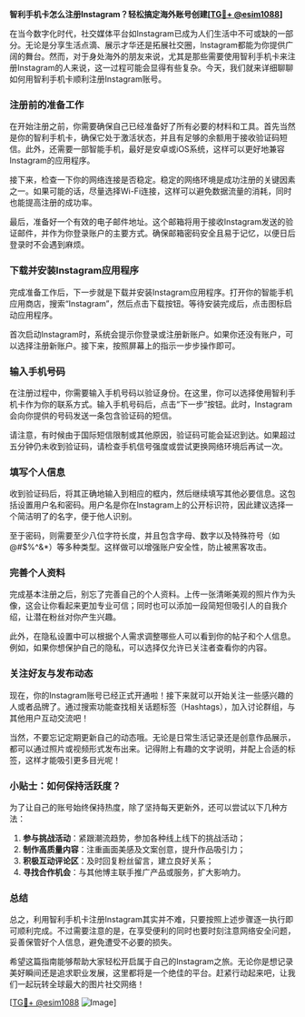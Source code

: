 **智利手机卡怎么注册Instagram？轻松搞定海外账号创建[[TG💪+ @esim1088](https://t.me/s/esim1088)]**

在当今数字化时代，社交媒体平台如Instagram已成为人们生活中不可或缺的一部分。无论是分享生活点滴、展示才华还是拓展社交圈，Instagram都能为你提供广阔的舞台。然而，对于身处海外的朋友来说，尤其是那些需要使用智利手机卡来注册Instagram的人来说，这一过程可能会显得有些复杂。今天，我们就来详细聊聊如何用智利手机卡顺利注册Instagram账号。

### 注册前的准备工作

在开始注册之前，你需要确保自己已经准备好了所有必要的材料和工具。首先当然是你的智利手机卡，确保它处于激活状态，并且有足够的余额用于接收验证码短信。此外，还需要一部智能手机，最好是安卓或iOS系统，这样可以更好地兼容Instagram的应用程序。

接下来，检查一下你的网络连接是否稳定。稳定的网络环境是成功注册的关键因素之一。如果可能的话，尽量选择Wi-Fi连接，这样可以避免数据流量的消耗，同时也能提高注册的成功率。

最后，准备好一个有效的电子邮件地址。这个邮箱将用于接收Instagram发送的验证邮件，并作为你登录账户的主要方式。确保邮箱密码安全且易于记忆，以便日后登录时不会遇到麻烦。

### 下载并安装Instagram应用程序

完成准备工作后，下一步就是下载并安装Instagram应用程序。打开你的智能手机应用商店，搜索“Instagram”，然后点击下载按钮。等待安装完成后，点击图标启动应用程序。

首次启动Instagram时，系统会提示你登录或注册新账户。如果你还没有账户，可以选择注册新账户。接下来，按照屏幕上的指示一步步操作即可。

### 输入手机号码

在注册过程中，你需要输入手机号码以验证身份。在这里，你可以选择使用智利手机卡作为你的联系方式。输入手机号码后，点击“下一步”按钮。此时，Instagram会向你提供的号码发送一条包含验证码的短信。

请注意，有时候由于国际短信限制或其他原因，验证码可能会延迟到达。如果超过五分钟仍未收到验证码，请检查手机信号强度或尝试更换网络环境后再试一次。

### 填写个人信息

收到验证码后，将其正确地输入到相应的框内，然后继续填写其他必要信息。这包括设置用户名和密码。用户名是你在Instagram上的公开标识符，因此建议选择一个简洁明了的名字，便于他人识别。

至于密码，则需要至少八位字符长度，并且包含字母、数字以及特殊符号（如@#$%^&*）等多种类型。这样做可以增强账户安全性，防止被黑客攻击。

### 完善个人资料

完成基本注册之后，别忘了完善自己的个人资料。上传一张清晰美观的照片作为头像，这会让你看起来更加专业可信；同时也可以添加一段简短但吸引人的自我介绍，让潜在粉丝对你产生兴趣。

此外，在隐私设置中可以根据个人需求调整哪些人可以看到你的帖子和个人信息。例如，如果你想保护自己的隐私，可以选择仅允许已关注者查看你的内容。

### 关注好友与发布动态

现在，你的Instagram账号已经正式开通啦！接下来就可以开始关注一些感兴趣的人或者品牌了。通过搜索功能查找相关话题标签（Hashtags），加入讨论群组，与其他用户互动交流吧！

当然，不要忘记定期更新自己的动态哦。无论是日常生活记录还是创意作品展示，都可以通过照片或视频形式发布出来。记得附上有趣的文字说明，并配上合适的标签，这样才能吸引更多目光呢！

### 小贴士：如何保持活跃度？

为了让自己的账号始终保持热度，除了坚持每天更新外，还可以尝试以下几种方法：

1. **参与挑战活动**：紧跟潮流趋势，参加各种线上线下的挑战活动；
2. **制作高质量内容**：注重画面美感及文案创意，提升作品吸引力；
3. **积极互动评论区**：及时回复粉丝留言，建立良好关系；
4. **寻找合作机会**：与其他博主联手推广产品或服务，扩大影响力。

### 总结

总之，利用智利手机卡注册Instagram其实并不难，只要按照上述步骤逐一执行即可顺利完成。不过需要注意的是，在享受便利的同时也要时刻注意网络安全问题，妥善保管好个人信息，避免遭受不必要的损失。

希望这篇指南能够帮助大家轻松开启属于自己的Instagram之旅。无论你是想记录美好瞬间还是追求职业发展，这里都将是一个绝佳的平台。赶紧行动起来吧，让我们一起玩转全球最大的图片社交网络！

[[TG💪+ @esim1088](https://t.me/s/esim1088) ![Image](https://i.postimg.cc/4NQfJmqS/Snipaste-2025-05-13-00-14-12.png)]